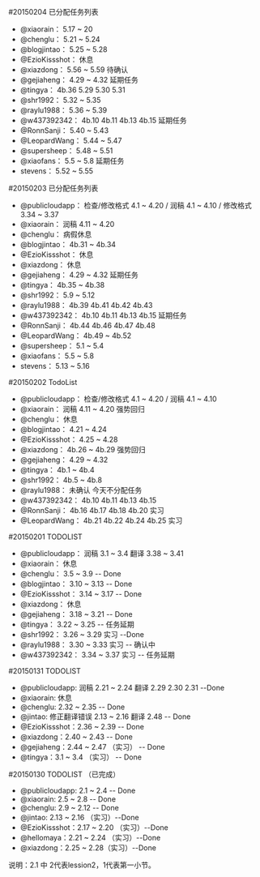 #20150204 已分配任务列表
* @xiaorain：		5.17 ~ 20
* @chenglu：		5.21 ~ 5.24
* @blogjintao：		5.25 ~ 5.28
* @EzioKissshot：		休息
* @xiazdong：		5.56 ~ 5.59 待确认
* @gejiaheng：		4.29 ~ 4.32 延期任务
* @tingya：		4b.36 5.29 5.30 5.31
* @shr1992：		5.32 ~ 5.35
* @raylu1988：		5.36 ~ 5.39
* @w437392342：		4b.10 4b.11 4b.13 4b.15 延期任务
* @RonnSanji：		5.40 ~ 5.43
* @LeopardWang：		5.44 ~ 5.47
* @supersheep：		5.48 ~ 5.51
* @xiaofans：		5.5 ~ 5.8 延期任务
* stevens：		5.52 ~ 5.55


#20150203 已分配任务列表
* @publicloudapp：		检查/修改格式 4.1 ~ 4.20 / 润稿 4.1 ~ 4.10 / 修改格式 3.34 ~ 3.37
* @xiaorain：		润稿 4.11 ~ 4.20
* @chenglu：		病假休息
* @blogjintao：		4b.31 ~ 4b.34
* @EzioKissshot：		休息
* @xiazdong：		休息
* @gejiaheng：		4.29 ~ 4.32 延期任务
* @tingya：		4b.35 ~ 4b.38
* @shr1992：		5.9 ~ 5.12
* @raylu1988：		4b.39 4b.41 4b.42 4b.43
* @w437392342：		4b.10 4b.11 4b.13 4b.15 延期任务
* @RonnSanji：		4b.44 4b.46 4b.47 4b.48
* @LeopardWang：		4b.49 ~ 4b.52
* @supersheep：		5.1 ~ 5.4
* @xiaofans：		5.5 ~ 5.8
* stevens：		5.13 ~ 5.16


#20150202 TodoList

* @publicloudapp：	检查/修改格式 4.1 ~ 4.20 / 润稿 4.1 ~ 4.10		
* @xiaorain：	润稿 4.11 ~ 4.20		强势回归
* @chenglu：	休息		
* @blogjintao：	4.21 ~ 4.24		
* @EzioKissshot：	4.25 ~ 4.28		
* @xiazdong：	4b.26 ~ 4b.29		强势回归
* @gejiaheng：	4.29 ~ 4.32		
* @tingya：	4b.1 ~ 4b.4		
* @shr1992：	4b.5 ~ 4b.8		
* @raylu1988：	未确认	今天不分配任务	
* @w437392342：	4b.10 4b.11 4b.13 4b.15		
* @RonnSanji：	4b.16 4b.17 4b.18 4b.20		实习
* @LeopardWang：	4b.21 4b.22 4b.24 4b.25		实习

#20150201 TODOLIST

* @publicloudapp：	润稿 3.1 ~ 3.4 翻译 3.38 ~ 3.41		
* @xiaorain：	休息		
* @chenglu：	3.5 ~ 3.9		-- Done
* @blogjintao：	3.10 ~ 3.13		-- Done
* @EzioKissshot：	3.14 ~ 3.17		-- Done
* @xiazdong：	休息		
* @gejiaheng：	3.18 ~ 3.21		-- Done
* @tingya：	3.22 ~ 3.25		-- 任务延期
* @shr1992：	3.26 ~ 3.29		实习  --Done
* @raylu1988：	3.30 ~ 3.33		实习 -- 确认中
* @w437392342：	3.34 ~ 3.37		实习 -- 任务延期


#20150131 TODOLIST

* @publicloudapp: 润稿 2.21 ~ 2.24 翻译 2.29 2.30 2.31 --Done
* @xiaorain: 休息
* @chenglu: 2.32 ~ 2.35  -- Done
* @jintao: 修正翻译错误 2.13 ~ 2.16 翻译 2.48  -- Done
* @EzioKissshot：2.36 ~ 2.39  -- Done
* @xiazdong：2.40 ~ 2.43  -- Done
* @gejiaheng：2.44 ~ 2.47 （实习）  -- Done
* @tingya：3.1 ~ 3.4 （实习）  -- Done


#20150130 TODOLIST （已完成）

* @publicloudapp: 2.1 ~ 2.4  -- Done
* @xiaorain: 2.5 ~ 2.8  -- Done
* @chenglu: 2.9 ~ 2.12  -- Done
* @jintao: 2.13 ~ 2.16 （实习）--Done
* @EzioKissshot：2.17 ~ 2.20 （实习）--Done
* @hellomaya：2.21 ~ 2.24 （实习）--Done
* @xiazdong：2.25 ~ 2.28（实习）--Done

说明：2.1 中 2代表lession2，1代表第一小节。

